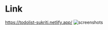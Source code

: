 # Link 
https://todolist-sukriti.netlify.app/
![screenshots](https://github.com/[sukriti-kuila]/[TO-DO-List]/blob/[main]/screenshot-1.png?raw=true)

